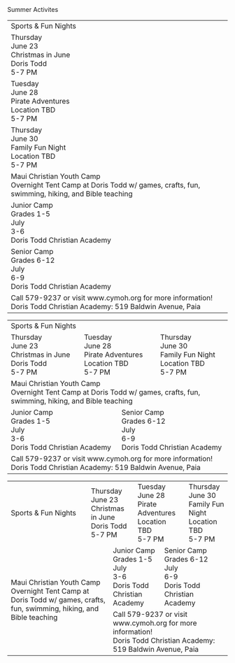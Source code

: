 
<div class="header_1">
    <div>Summer Activites</div>
</div>

<table class="mobile">
    <tr class="row">
        <td>
            <a class="button background_pink" onclick="window.location.href='/events'">
                <div class="home_button_header center">
                    <div class="home_button_header_text">Sports & Fun Nights</div>
                </div>
            </a>
        </td>
    </tr>
    <tr>
        <td>
            <a class="button background_red" onclick="window.location.href='/events#christmas-in-june'">
                <div class="home_button_header center">
                    <div class="home_button_day">Thursday</div>
                    <div class="home_button_date">June 23</div>
                </div>
                <div class="background_blue home_button_header left">
                    <div class="home_button_description">Christmas in June</div>
                    <div class="home_button_description">Doris Todd</div>
                    <div class="home_button_description">5-7 PM</div>
                </div>
            </a>
        </td>
    </tr>
    <tr>
        <td>
            <a class="button background_yellow" onclick="window.location.href='/events#pirate-adventures'">
                <div class="home_button_header center">
                    <div class="home_button_day">Tuesday</div>
                    <div class="home_button_date">June 28</div>
                </div>
                <div class="background_red home_button_header left">
                    <div class="home_button_description">Pirate Adventures</div>
                    <div class="home_button_description">Location TBD</div>
                    <div class="home_button_description">5-7 PM</div>
                </div>
            </a>
        </td>
    </tr>
    <tr>
        <td>
            <a class="button background_blue" onclick="window.location.href='/events#family-fun-night'">
                <div class="home_button_header center">
                    <div class="home_button_day">Thursday</div>
                    <div class="home_button_date">June 30</div>
                </div>
                <div class="background_pink home_button_header left">
                    <div class="home_button_description">Family Fun Night</div>
                    <div class="home_button_description">Location TBD</div>
                    <div class="home_button_description">5-7 PM</div>
                </div>
            </a>
        </td>
    </tr>
    <tr>
        <td>
            <a class="button background_yellow" onclick="window.location.href='/events#camp'">
                <div class="home_button_header left">
                    <div class="home_button_info">Maui Christian Youth Camp</div>
                    <div class="home_button_description">Overnight Tent Camp at Doris Todd w/ games, crafts, fun, swimming, hiking, and Bible teaching</div>
                </div>
            </a>
        </td>
    </tr>
    <tr>
        <td>
            <a class="button background_pink" onclick="window.location.href='/events#junior-camp'">
                <div class="home_button_header center">
                    <div class="home_button_day">Junior Camp</div>
                    <div class="home_button_date">Grades 1-5</div>
                </div>
                <div class="background_pink invert home_button_header fill center">
                    <div class="home_button_description">July</div>
                    <div class="home_button_description">3-6</div>
                    <div class="home_button_description">Doris Todd Christian Academy</div>
                </div>
            </a>
        </td>
    </tr>
    <tr>
        <td>
            <a class="button background_red" onclick="window.location.href='/events#senior-camp'">
                <div class="home_button_header center">
                    <div class="home_button_day">Senior Camp</div>
                    <div class="home_button_date">Grades 6-12</div>
                </div>
                <div class="background_red invert home_button_header fill center">
                    <div class="home_button_description">July</div>
                    <div class="home_button_description">6-9</div>
                    <div class="home_button_description">Doris Todd Christian Academy</div>
                </div>
            </a>
        </td>
    </tr>
    <tr>
        <td>
            <div class="fake_button background_red invert no_click">
                <div class="home_button_header center">
                    <div class="home_button_description">Call 579-9237 or visit www.cymoh.org for more information!</div>
                    <div class="home_button_description">Doris Todd Christian Academy: 519 Baldwin Avenue, Paia</div>
                </div>
            </a>
        </td>
    </tr>
</table>
<table class="tablet">
    <tr class="row">
        <td colspan="6">
            <a class="button background_pink" onclick="window.location.href='/events'">
                <div class="home_button_header center">
                    <div class="home_button_header_text">Sports & Fun Nights</div>
                </div>
            </a>
        </td>
    </tr>
    <tr>
        <td colspan="2">
            <a class="button background_red" onclick="window.location.href='/events#christmas-in-june'">
                <div class="home_button_header center">
                    <div class="home_button_day">Thursday</div>
                    <div class="home_button_date">June 23</div>
                </div>
                <div class="background_blue home_button_header left">
                    <div class="home_button_description">Christmas in June</div>
                    <div class="home_button_description">Doris Todd</div>
                    <div class="home_button_description">5-7 PM</div>
                </div>
            </a>
        </td>
        <td colspan="2">
            <a class="button background_yellow" onclick="window.location.href='/events#pirate-adventures'">
                <div class="home_button_header center">
                    <div class="home_button_day">Tuesday</div>
                    <div class="home_button_date">June 28</div>
                </div>
                <div class="background_red home_button_header left">
                    <div class="home_button_description">Pirate Adventures</div>
                    <div class="home_button_description">Location TBD</div>
                    <div class="home_button_description">5-7 PM</div>
                </div>
            </a>
        </td>
        <td colspan="2">
            <a class="button background_blue" onclick="window.location.href='/events#family-fun-night'">
                <div class="home_button_header center">
                    <div class="home_button_day">Thursday</div>
                    <div class="home_button_date">June 30</div>
                </div>
                <div class="background_pink home_button_header left">
                    <div class="home_button_description">Family Fun Night</div>
                    <div class="home_button_description">Location TBD</div>
                    <div class="home_button_description">5-7 PM</div>
                </div>
            </a>
        </td>
    </tr>
    <tr>
        <td colspan="6">
            <a class="button background_yellow" onclick="window.location.href='/events#camp'">
                <div class="home_button_header left">
                    <div class="home_button_info">Maui Christian Youth Camp</div>
                    <div class="home_button_description">Overnight Tent Camp at Doris Todd w/ games, crafts, fun, swimming, hiking, and Bible teaching</div>
                </div>
            </a>
        </td>
    </tr>
    <tr>
        <td colspan="3">
            <a class="button background_pink" onclick="window.location.href='/events#junior-camp'">
                <div class="home_button_header center">
                    <div class="home_button_day">Junior Camp</div>
                    <div class="home_button_date">Grades 1-5</div>
                </div>
                <div class="background_pink invert home_button_header fill center">
                    <div class="home_button_description">July</div>
                    <div class="home_button_description">3-6</div>
                    <div class="home_button_description">Doris Todd Christian Academy</div>
                </div>
            </a>
        </td>
        <td colspan="3">
            <a class="button background_red" onclick="window.location.href='/events#senior-camp'">
                <div class="home_button_header center">
                    <div class="home_button_day">Senior Camp</div>
                    <div class="home_button_date">Grades 6-12</div>
                </div>
                <div class="background_red invert home_button_header fill center">
                    <div class="home_button_description">July</div>
                    <div class="home_button_description">6-9</div>
                    <div class="home_button_description">Doris Todd Christian Academy</div>
                </div>
            </a>
        </td>
    </tr>
    <tr>
        <td colspan="6">
            <div class="fake_button background_red invert no_click">
                <div class="home_button_header center">
                    <div class="home_button_description">Call 579-9237 or visit www.cymoh.org for more information!</div>
                    <div class="home_button_description">Doris Todd Christian Academy: 519 Baldwin Avenue, Paia</div>
                </div>
            </a>
        </td>
    </tr>
</table>
<table class="desktop">
    <tr class="row">
        <td class="column" colspan="2">
            <a class="button background_pink" onclick="window.location.href='/events'">
                <div class="home_button_header center">
                    <div class="home_button_header_text">Sports & Fun Nights</div>
                </div>
            </a>
        </td>
        <td colspan="3">
            <a class="button background_red" onclick="window.location.href='/events#christmas-in-june'">
                <div class="home_button_header center">
                    <div class="home_button_day">Thursday</div>
                    <div class="home_button_date">June 23</div>
                </div>
                <div class="background_blue home_button_header left">
                    <div class="home_button_description">Christmas in June</div>
                    <div class="home_button_description">Doris Todd</div>
                    <div class="home_button_description">5-7 PM</div>
                </div>
            </a>
        </td>
        <td colspan="3">
            <a class="button background_yellow" onclick="window.location.href='/events#pirate-adventures'">
                <div class="home_button_header center">
                    <div class="home_button_day">Tuesday</div>
                    <div class="home_button_date">June 28</div>
                </div>
                <div class="background_red home_button_header left">
                    <div class="home_button_description">Pirate Adventures</div>
                    <div class="home_button_description">Location TBD</div>
                    <div class="home_button_description">5-7 PM</div>
                </div>
            </a>
        </td>
        <td colspan="3">
            <a class="button background_blue" onclick="window.location.href='/events#family-fun-night'">
                <div class="home_button_header center">
                    <div class="home_button_day">Thursday</div>
                    <div class="home_button_date">June 30</div>
                </div>
                <div class="background_pink home_button_header left">
                    <div class="home_button_description">Family Fun Night</div>
                    <div class="home_button_description">Location TBD</div>
                    <div class="home_button_description">5-7 PM</div>
                </div>
            </a>
        </td>
    </tr>
    <tr>
        <td rowspan="2" colspan="3">
            <a class="button background_yellow" onclick="window.location.href='/events#camp'">
                <div class="home_button_header left">
                    <div class="home_button_info">Maui Christian Youth Camp</div>
                    <div class="home_button_description">Overnight Tent Camp at Doris Todd w/ games, crafts, fun, swimming, hiking, and Bible teaching</div>
                </div>
            </a>
        </td>
        <td colspan="4">
            <a class="button background_pink" onclick="window.location.href='/events#junior-camp'">
                <div class="home_button_header center">
                    <div class="home_button_day">Junior Camp</div>
                    <div class="home_button_date">Grades 1-5</div>
                </div>
                <div class="background_pink invert home_button_header fill center">
                    <div class="home_button_description">July</div>
                    <div class="home_button_description">3-6</div>
                    <div class="home_button_description">Doris Todd Christian Academy</div>
                </div>
            </a>
        </td>
        <td colspan="4">
            <a class="button background_red" onclick="window.location.href='/events#senior-camp'">
                <div class="home_button_header center">
                    <div class="home_button_day">Senior Camp</div>
                    <div class="home_button_date">Grades 6-12</div>
                </div>
                <div class="background_red invert home_button_header fill center">
                    <div class="home_button_description">July</div>
                    <div class="home_button_description">6-9</div>
                    <div class="home_button_description">Doris Todd Christian Academy</div>
                </div>
            </a>
        </td>
    </tr>
    <tr>
        <td colspan="8">
            <div class="fake_button background_red invert no_click">
                <div class="home_button_header center">
                    <div class="home_button_description">Call 579-9237 or visit www.cymoh.org for more information!</div>
                    <div class="home_button_description">Doris Todd Christian Academy: 519 Baldwin Avenue, Paia</div>
                </div>
            </a>
        </td>
    </tr>
</table>
